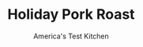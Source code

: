 ---
layout: ../../layouts/MarkdownPostLayout.astro
title: Holiday Pork Roast
author: America's Test Kitchen
pubDate: 2023-03-15
description: "Could we transform an inexpensive cut of meat usually destined for pulled pork into a roast worthy of the holiday table?"
image_url: https://res.cloudinary.com/hksqkdlah/image/upload/ar_1:1,c_fill,dpr_2.0,f_auto,fl_lossy.progressive.strip_profile,g_faces:auto,q_auto:low,w_344/7125_cvr-sfs-porkroast-01-277379
tags: ["Main Courses","Pork","Holiday"]
calories: 
protein: 
carbohydrates: 
fats: 
fiber: 
ingredients: ["2 tablespoons, vegetable oil","1 , onion, chopped fine","10 , garlic cloves, minced","8 ounces, ground pork","1 cup, fresh bread crumbs (see note)","3 tablespoons, finely chopped fresh parsley","1 teaspoon, fennel seeds","1/2 teaspoon, red pepper flakes","1 teaspoon, salt","1 large, egg, lightly beaten","2 tablespoons, brown sugar","1 tablespoon, salt","1 tablespoon, pepper","1 (4- to 5-pound), boneless pork shoulder roast (see note)"]
serves: 8
time: "3¼ hours, plus 20 minutes resting"
instructions: ["For the stuffing: Heat oil in large nonstick skillet over medium heat until shimmering. Cook onion until golden, about 8 minutes. Stir in garlic and cook until fragrant, about 30 seconds; transfer to large bowl and let cool. Add ground pork, bread crumbs, parsley, fennel seeds, pepper flakes, salt, and egg to bowl with onion mixture and knead with hands until well combined.","For the pork: Adjust oven rack to middle position and heat oven to 300 degrees. Combine sugar, salt, and pepper in small bowl. Butterfly pork and pound to ¾-inch thickness; you should have rectangle measuring about 15 by 8 inches. With long side facing you, cut pounded pork in half crosswise. Spread stuffing in even layer over each half of pork, leaving a 1-inch border around edges. Roll and tie each half securely with kitchen twine at 1-inch intervals. Rub roasts evenly with sugar mixture and transfer to rimmed baking sheet. Cover baking sheet tightly with foil and roast until meat registers 170 degrees, about 2 hours.","Remove foil and increase oven temperature to 400 degrees. Cook until roasts are well browned and meat registers 190 degrees, about 30 minutes. Transfer roasts to cutting board, tent with foil, and let rest 20 minutes. Remove kitchen twine. Slice and serve."]
nutrition: undefined
notes: "Boneless pork shoulder, often labeled Boston butt, is usually wrapped in netting. If all you can find is a bone-in roast, have the butcher remove the bone. To make the bread crumbs, pulse 1 or 2 pieces of hearty white sandwich bread in a food processor until coarsely ground."
---